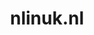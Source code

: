 ---
layout: post
title:  "nlinuk.nl"
internal_url:  "/dutchgov/nlinuk.nl.html"
subdomains_count: 0
all_subdomains_count: 4
urls_count: 0
ssl_rank: 0
http_rank: 0
url_link: /data/nlinuk.nl/urls.txt
all_subdomains_link: /data/nlinuk.nl/all_subdomains.txt
subdomains_link: /data/nlinuk.nl/subdomains.txt
categories: dutchgov
---